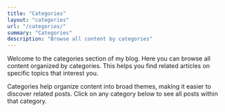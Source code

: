 ```yaml
---
title: "Categories"
layout: "categories"
url: "/categories/"
summary: "Categories"
description: "Browse all content by categories"
---
```


Welcome to the categories section of my blog. Here you can browse all content organized by categories. This helps you find related articles on specific topics that interest you.

Categories help organize content into broad themes, making it easier to discover related posts. Click on any category below to see all posts within that category.
